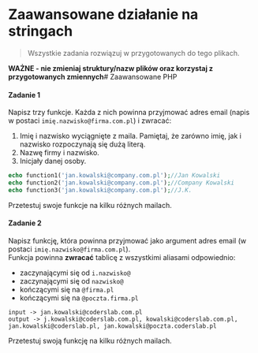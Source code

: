 #  Zaawansowane działanie na stringach

> Wszystkie zadania rozwiązuj w przygotowanych do tego plikach.

**WAŻNE -  nie zmieniaj struktury/nazw plików oraz korzystaj z przygotowanych zmiennych**# Zaawansowane PHP

#### Zadanie 1

Napisz trzy funkcje. Każda z nich powinna przyjmować adres email (napis w postaci `imię.nazwisko@firma.com.pl`) i zwracać:
1. Imię i nazwisko wyciągnięte z maila. Pamiętaj, że zarówno imię, jak i nazwisko rozpoczynają się dużą literą.
2. Nazwę firmy i nazwisko.
3. Inicjały danej osoby.

```php
echo function1('jan.kowalski@company.com.pl');//Jan Kowalski
echo function2('jan.kowalski@company.com.pl');//Company Kowalski
echo function3('jan.kowalski@company.com.pl');//J.K.
```

Przetestuj swoje funkcje na kilku różnych mailach.

#### Zadanie 2

Napisz funkcję, która powinna przyjmować jako argument adres email (w postaci `imię.nazwisko@firma.com.pl`).  
Funkcja powinna **zwracać** tablicę z wszystkimi aliasami odpowiednio:  
* zaczynającymi się od `i.nazwisko@`
* zaczynającymi się od `nazwisko@`
* kończącymi się na `@firma.pl`
* kończącymi się na `@poczta.firma.pl`

```
input -> jan.kowalski@coderslab.com.pl
output -> j.kowalski@coderslab.com.pl, kowalski@coderslab.com.pl, jan.kowalski@coderslab.pl, jan.kowalski@poczta.coderslab.pl
```

Przetestuj swoją funkcję na kilku różnych mailach.